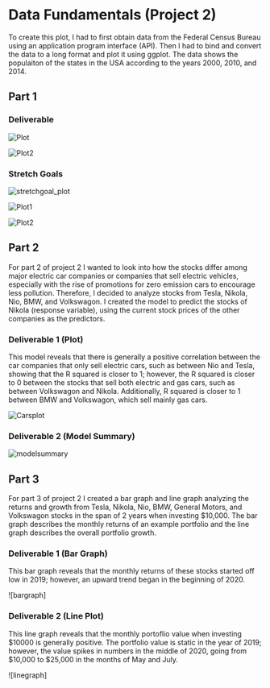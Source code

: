 # Data Fundamentals (Project 2)

To create this plot, I had to first obtain data from the Federal Census Bureau using an application program interface (API). Then I had to bind and convert the data to a long format and plot it using ggplot. The data shows the populaiton of the states in the USA according to the years 2000, 2010, and 2014.

## Part 1

### Deliverable 

![Plot](3year_plot_all_states.png)

![Plot2](plot_new_4_ttl.png)

### Stretch Goals 

![stretchgoal_plot](9quartiles_3by3_stretchgoal_plot.png)

![Plot1](abs_pop_plot.png)

![Plot2](avg_annual_plot.png)

## Part 2

For part 2 of project 2 I wanted to look into how the stocks differ among major electric car companies or companies that sell electric vehicles, especially with the rise of promotions for zero emission cars to encourage less pollution. Therefore, I decided to analyze stocks from Tesla, Nikola, Nio, BMW, and Volkswagon. I created the model to predict the stocks of Nikola (response variable), using the current stock prices of the other companies as the predictors. 

### Deliverable 1 (Plot)

This model reveals that there is generally a positive correlation between the car companies that only sell electric cars, such as between Nio and Tesla, showing that the R squared is closer to 1; however, the R squared is closer to 0 between the stocks that sell both electric and gas cars, such as between Volkswagon and Nikola. Additionally, R squared is closer to 1 between BMW and Volkswagon, which sell mainly gas cars. 

![Carsplot](5predictor_plot_cars.png)

### Deliverable 2 (Model Summary)

![modelsummary](screen_shot_cars_modelsumm.png)

## Part 3

For part 3 of project 2 I created a bar graph and line graph analyzing the returns and growth from Tesla, Nikola, Nio, BMW, General Motors, and Volkswagon stocks in the span of 2 years when investing $10,000. The bar graph describes the monthly returns of an example portfolio and the line graph describes the overall portfolio growth.  

### Deliverable 1 (Bar Graph)
This bar graph reveals that the monthly returns of these stocks started off low in 2019; however, an upward trend began in the beginning of 2020. 

![bargraph]


### Deliverable 2 (Line Plot) 
This line graph reveals that the monthly portoflio value when investing $10000 is generally positive. The portfolio value is static in the year of 2019; however, the value spikes in numbers in the middle of 2020, going from $10,000 to $25,000 in the months of May and July.

![linegraph]






